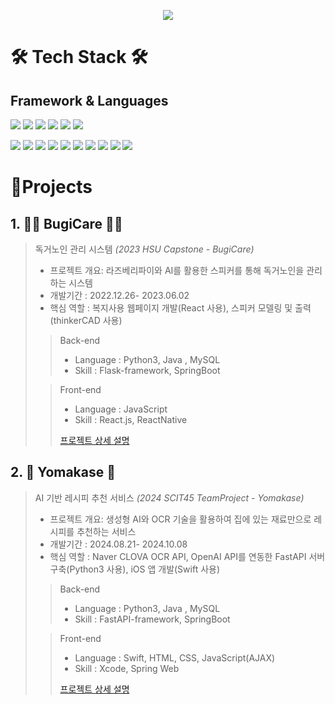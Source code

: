 <p align='center'>
<img src="https://capsule-render.vercel.app/api?type=waving&color=auto&height=300&section=header&text=CHOIYOONSEOK&fontSize=90&animation=fadeIn&fontAlignY=38&desc=チェ・ユンソク&descAlignY=51&descAlign=62"/>
</p>


# 🛠 Tech Stack 🛠
## Framework & Languages
<p>
  <img src="https://img.shields.io/badge/Spring-6DB33F?style=flat-square&logo=Spring&logoColor=white"/>
  <img src="https://img.shields.io/badge/React-61DAFB?style=flat-square&logo=React&logoColor=black"/>
  <img src="https://img.shields.io/badge/ReactNative-61DAFB?style=flat-square&logo=React&logoColor=black"/>
  <img src="https://img.shields.io/badge/iOS-000000?style=flat-square&logo=iOS&logoColor=white"/>
  <img src="https://img.shields.io/badge/Android-3DDC84?style=flat-square&logo=Android&logoColor=white"/>
  <img src="https://img.shields.io/badge/Flutter-02569B?style=flat-square&logo=Flutter&logoColor=white"/>
</p>
<p>
  <img src="https://img.shields.io/badge/Python-3776AB?style=flat-square&logo=Python&logoColor=white"/>
  <img src="https://img.shields.io/badge/Java-007396?style=flat-square&logo=Java&logoColor=white"/>
  <img src="https://img.shields.io/badge/HTML-E34F26?style=flat-square&logo=HTML5&logoColor=white"/>
  <img src="https://img.shields.io/badge/CSS-1572B6?style=flat-square&logo=CSS3&logoColor=white"/>
  <img src="https://img.shields.io/badge/JavaScript-F7DF1E?style=flat-square&logo=JavaScript&logoColor=black"/>
  <img src="https://img.shields.io/badge/Swift-FA7343?style=flat-square&logo=Swift&logoColor=white"/>
  <img src="https://img.shields.io/badge/C-A8B9CC?style=flat-square&logo=C&logoColor=white"/>
  <img src="https://img.shields.io/badge/C++-00599C?style=flat-square&logo=C%2B%2B&logoColor=white"/>
  <img src="https://img.shields.io/badge/MySQL-4479A1?style=flat-square&logo=MySQL&logoColor=white"/>
  <img src="https://img.shields.io/badge/Kotlin-0095D5?style=flat-square&logo=Kotlin&logoColor=white"/> 

</p>


# 📝Projects

## 1. 👵🏻 BugiCare 🧓🏻

> 독거노인 관리 시스템 _(2023 HSU Capstone - BugiCare)_
> 
> - 프로젝트 개요: 라즈베리파이와 AI를 활용한 스피커를 통해 독거노인을 관리하는 시스템
> - 개발기간 : 2022.12.26- 2023.06.02
> - 핵심 역할 : 복지사용 웹페이지 개발(React 사용), 스피커 모델링 및 출력(thinkerCAD 사용)
>> Back-end
>> - Language : Python3, Java , MySQL
>> - Skill : Flask-framework, SpringBoot
>> 
>
>> Front-end
>> - Language : JavaScript
>> - Skill : React.js, ReactNative
>>
>> [프로젝트 상세 설명](https://github.com/BugiCare)

## 2. 🥑 Yomakase 🍎

> AI 기반 레시피 추천 서비스  _(2024 SCIT45 TeamProject - Yomakase)_
> 
> - 프로젝트 개요: 생성형 AI와 OCR 기술을 활용하여 집에 있는 재료만으로 레시피를 추천하는 서비스
> - 개발기간 : 2024.08.21- 2024.10.08
> - 핵심 역할 : Naver CLOVA OCR API, OpenAI API를 연동한 FastAPI 서버 구축(Python3 사용), iOS 앱 개발(Swift 사용)
>> Back-end
>> - Language : Python3, Java , MySQL
>> - Skill : FastAPI-framework, SpringBoot
>> 
>
>> Front-end
>> - Language : Swift, HTML, CSS, JavaScript(AJAX)
>> - Skill : Xcode, Spring Web
>>
>> [프로젝트 상세 설명](https://github.com/SCIT45-Yomakase)

